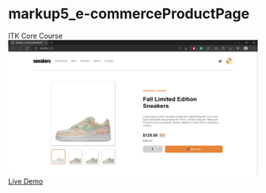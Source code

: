# markup5_e-commerceProductPage
ITK Core Course
![screenshot](screenshot.png)
[Live Demo](https://tomasgarcia-ksquare.github.io/markup5_e-commerceProductPage)